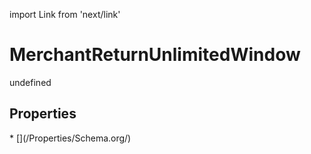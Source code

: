 import Link from 'next/link'
# MerchantReturnUnlimitedWindow

undefined

## Properties

<Grid>
* [](/Properties/Schema.org/)

</Grid>

